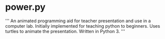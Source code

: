 power.py
========
'''
An animated programming aid for teacher presentation and use in a computer lab. Initially implemented for teaching python to beginners. Uses turtles to animate the  presentation. Written in  Python 3.
'''
